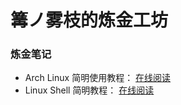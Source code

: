 # 篝ノ雾枝的炼金工坊

### 炼金笔记

- Arch Linux 简明使用教程： [在线阅读](https://kagarinokiriestudio.github.io/ArchLinuxTutorial/#/)
- Linux Shell 简明教程： [在线阅读](https://kagarinokiriestudio.github.io/ShellTutorial/#/)
